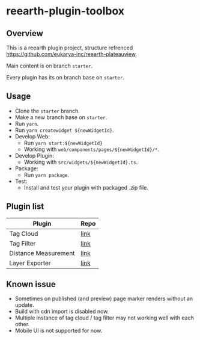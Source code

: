 # reearth-plugin-toolbox
## Overview

This is a reearth plugin project, structure refrenced https://github.com/eukarya-inc/reearth-plateauview.

Main content is on branch `starter`.

Every plugin has its on branch base on `starter`.

## Usage

- Clone the `starter` branch.
- Make a new branch base on `starter`.
- Run `yarn`.
- Run `yarn createwidget ${newWidgetId}`.
- Develop Web:
  - Run `yarn start:${newWidgetId}`
  - Working with `web/components/pages/${newWidgetId}/*`.
- Develop Plugin:
  - Working with `src/widgets/${newWidgetId}.ts`.
- Package:
  - Run `yarn package`.
- Test:
  - Install and test your plugin with packaged .zip file.

## Plugin list

| Plugin      | Repo        |
| ----------- | ----------- |
| Tag Cloud   | [link](https://github.com/airslice/reearth-plugin-tag-cloud)  |
| Tag Filter  | [link](https://github.com/airslice/reearth-plugin-tag-filter) |
| Distance Measurement | [link](https://github.com/airslice/reearth-plugin-distance-measurement) |
| Layer Exporter | [link](https://github.com/airslice/reearth-plugin-layer-exporter) |

## Known issue

- Sometimes on published (and preview) page marker renders without an update.
- Build with cdn import is disabled now.
- Multiple instance of tag cloud / tag filter may not working well with each other.
- Mobile UI is not supported for now.
